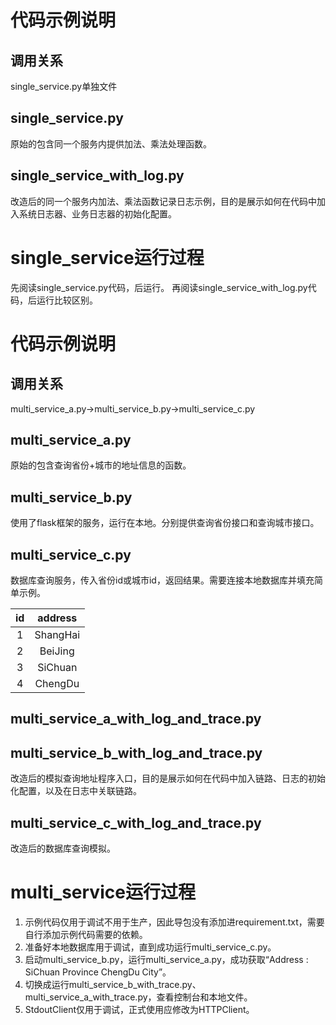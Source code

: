 # 代码示例说明

## 调用关系

single_service.py单独文件

## single_service.py

原始的包含同一个服务内提供加法、乘法处理函数。

## single_service_with_log.py

改造后的同一个服务内加法、乘法函数记录日志示例，目的是展示如何在代码中加入系统日志器、业务日志器的初始化配置。

# single_service运行过程

先阅读single_service.py代码，后运行。
再阅读single_service_with_log.py代码，后运行比较区别。

# 代码示例说明

## 调用关系

multi_service_a.py->multi_service_b.py->multi_service_c.py

## multi_service_a.py

原始的包含查询省份+城市的地址信息的函数。

## multi_service_b.py

使用了flask框架的服务，运行在本地。分别提供查询省份接口和查询城市接口。

## multi_service_c.py

数据库查询服务，传入省份id或城市id，返回结果。需要连接本地数据库并填充简单示例。

| id  | address  |
|:---:|:--------:|
|  1  | ShangHai |
|  2  | BeiJing  |
|  3  | SiChuan  |
|  4  | ChengDu  |

## multi_service_a_with_log_and_trace.py

## multi_service_b_with_log_and_trace.py

改造后的模拟查询地址程序入口，目的是展示如何在代码中加入链路、日志的初始化配置，以及在日志中关联链路。

## multi_service_c_with_log_and_trace.py

改造后的数据库查询模拟。

# multi_service运行过程

1. 示例代码仅用于调试不用于生产，因此导包没有添加进requirement.txt，需要自行添加示例代码需要的依赖。
2. 准备好本地数据库用于调试，直到成功运行multi_service_c.py。
3. 启动multi_service_b.py，运行multi_service_a.py，成功获取“Address : SiChuan Province ChengDu City”。
4. 切换成运行multi_service_b_with_trace.py、multi_service_a_with_trace.py，查看控制台和本地文件。
5. StdoutClient仅用于调试，正式使用应修改为HTTPClient。




